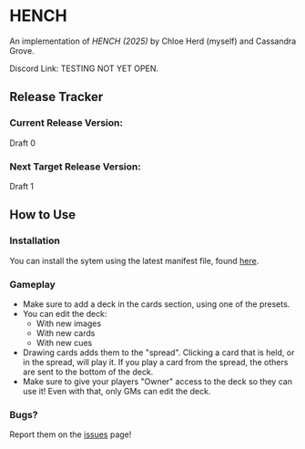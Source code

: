 # HENCH

An implementation of *HENCH (2025)* by Chloe Herd (myself) and Cassandra Grove.

Discord Link: TESTING NOT YET OPEN.

## Release Tracker
### Current Release Version:
Draft 0

### Next Target Release Version:
Draft 1

## How to Use
### Installation
You can install the sytem using the latest manifest file, found [here]().

### Gameplay
- Make sure to add a deck in the cards section, using one of the presets.
- You can edit the deck:
  - With new images
  - With new cards
  - With new cues
- Drawing cards adds them to the "spread". Clicking a card that is held, or in the spread, will play it. If you play a card from the spread, the others are sent to the bottom of the deck.
- Make sure to give your players "Owner" access to the deck so they can use it! Even with that, only GMs can edit the deck.

### Bugs?
Report them on the [issues](https://github.com/walcutt/hench/issues) page!